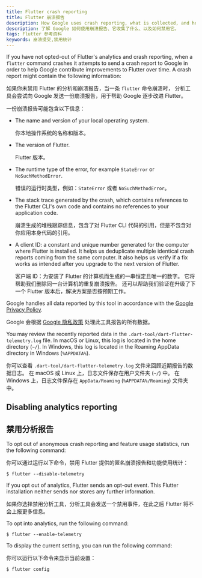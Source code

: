 ```yaml
---
title: Flutter crash reporting
title: Flutter 崩溃报告
description: How Google uses crash reporting, what is collected, and how to opt out.
description: 了解 Google 如何使用崩溃报告、它收集了什么、以及如何禁用它。
tags: Flutter 参考资料
keywords: 崩溃提交,禁用统计
---
```


If you have not opted-out of Flutter's analytics and crash reporting,
when a `flutter` command crashes it attempts to send a crash report
to Google in order to help Google contribute improvements to Flutter
over time. A crash report might contain the following information:

如果你未禁用 Flutter 的分析和崩溃报告，当一条 `flutter` 命令崩溃时，
分析工具会尝试向 Google 发送一份崩溃报告，用于帮助 Google 逐步改进 Flutter。

一份崩溃报告可能包含以下信息：

* The name and version of your local operating system.

  你本地操作系统的名称和版本。
    
* The version of Flutter.

  Flutter 版本。
    
* The runtime type of the error, for example `StateError` or 
  `NoSuchMethodError`.
  
  错误的运行时类型，例如：`StateError` 或者 `NoSuchMethodError`。
    
* The stack trace generated by the crash, which contains references to 
  the Flutter CLI's own code and contains no references to your application 
  code.
  
  崩溃生成的堆栈跟踪信息，包含了对 Flutter CLI 代码的引用，但是不包含对你应用本身代码的引用。
  
* A client ID: a constant and unique number generated for the
  computer where Flutter is installed.
  It helps us deduplicate multiple identical crash
  reports coming from the same computer.
  It also helps us verify if a fix works
  as intended after you upgrade to the next version of Flutter.
  
  客户端 ID：为安装了 Flutter 的计算机而生成的一串恒定且唯一的数字。
  它将帮助我们删除同一台计算机的重复崩溃报告。
  还可以帮助我们验证在升级了下一个 Flutter 版本后，解决方案是否按预期工作。

Google handles all data reported by this tool in accordance with the 
[Google Privacy Policy][].

Google 会根据 [Google 隐私政策][Google Privacy Policy]
处理此工具报告的所有数据。

You may review the recently reported data in the 
`.dart-tool/dart-flutter-telemetry.log` file.
In macOS or Linux, this log is located in the home directory (`~/`).
In Windows, this log is located in the Roaming AppData directory in Windows (`%APPDATA%`). 

你可以查看 `.dart-tool/dart-flutter-telemetry.log`
文件来回顾近期报告的数据日志。
在 macOS 或 Linux 上，日志文件保存在用户文件夹 (`~/`) 中。
在 Windows 上，日志文件保存在 `AppData/Roaming` (`%APPDATA%/Roaming`) 文件夹中。

## Disabling analytics reporting

## 禁用分析报告

To opt out of anonymous crash reporting and feature
usage statistics, run the following command:

你可以通过运行以下命令，禁用 Flutter 提供的匿名崩溃报告和功能使用统计：

```terminal
$ flutter --disable-telemetry
```

If you opt out of analytics, Flutter sends an opt-out event.
This Flutter installation neither sends nor stores any further information. 

如果你选择禁用分析工具，分析工具会发送一个禁用事件，在此之后 Flutter 将不会上报更多信息。

To opt into analytics, run the following command: 

```terminal
$ flutter --enable-telemetry
```

To display the current setting, you can run the following command:

你可以运行以下命令来显示当前设置：

```terminal
$ flutter config
```

[Google Privacy Policy]: https://policies.google.com/privacy

